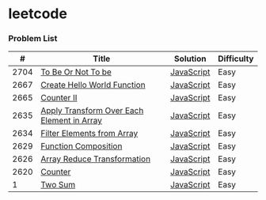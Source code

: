 # leetcode

### Problem List

| #    | Title                                                                                                                 | Solution                                                           | Difficulty |
| ---- | --------------------------------------------------------------------------------------------------------------------- | ------------------------------------------------------------------ | ---------- |
| 2704 | [To Be Or Not To be](https://leetcode.cn/problems/to-be-or-not-to-be)                                                 | [JavaScript](./javascript/ToBeOrNotToBe.js)                        | Easy       |
| 2667 | [Create Hello World Function](https://leetcode.cn/problems/create-hello-world-function)                               | [JavaScript](./javascript/CreateHelloWorldFunction.js)             | Easy       |
| 2665 | [Counter II](https://leetcode.cn/problems/counter-ii)                                                                 | [JavaScript](./javascript/CounterII.js)                            | Easy       |
| 2635 | [Apply Transform Over Each Element in Array](https://leetcode.cn/problems/apply-transform-over-each-element-in-array) | [JavaScript](./javascript/ApplyTransformOverEachElementInArray.js) | Easy       |
| 2634 | [Filter Elements from Array](https://leetcode.cn/problems/filter-elements-from-array)                                 | [JavaScript](./javascript/FilterElementsFromArray.js)              | Easy       |
| 2629 | [Function Composition](https://leetcode.cn/problems/function-composition)                                             | [JavaScript](./javascript/FunctionComposition.js)                  | Easy       |
| 2626 | [Array Reduce Transformation](https://leetcode.cn/problems/array-reduce-transformation)                               | [JavaScript](./javascript/ArrayReduceTransformation.js)            | Easy       |
| 2620 | [Counter](https://leetcode.cn/problems/counter/)                                                                      | [JavaScript](./javascript/Counter.js)                              | Easy       |
| 1    | [Two Sum](https://leetcode.cn/problems/two-sum)                                                                       | [JavaScript](./javascript/TwoSum.js)                               | Easy       |
